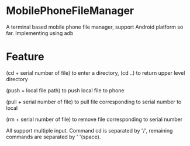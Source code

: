 # MobilePhoneFileManager
A terminal based mobile phone file manager, support Android platform so far. Implementing using adb

# Feature
(cd + serial number of file) to enter a directory, (cd ..) to return upper level directory

(push + local file path) to push local file to phone

(pull + serial number of file) to pull file corresponding to serial number to local

(rm + serial number of file) to remove file corresponding to serial number

All support multiple input. Command cd is separated by '/', remaining commands are separated by ' '(space).
